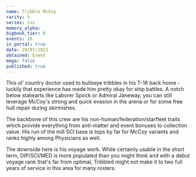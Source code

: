 ```yaml
---
name: Tribble McCoy
rarity: 5
series: tos
memory_alpha:
bigbook_tier: 6
events: 26
in_portal: true
date: 29/07/2021
obtained: Event
mega: false
published: true
---
```


This ol' country doctor used to bullseye tribbles in his T-16 back home - luckily that experience has made him pretty okay for ship battles. A notch below stalwarts like Laborer Spock or Admiral Janeway, you can still leverage McCoy's strong and quick evasion in the arena or for some free hull repair during skirmishes.

The backbone of this crew are his non-human/federation/starfleet traits which provide everything from anti-matter and event bonuses to collection value. His run of the mill SCI base is tops by far for McCoy variants and ranks highly among Physicians as well.

The downside here is his voyage work. While certainly usable in the short term, DIP/SCI/MED is more populated than you might think and with a debut voyage rank that's far from optimal, Tribbled might not make it to two full years of service in this area for many rosters.
